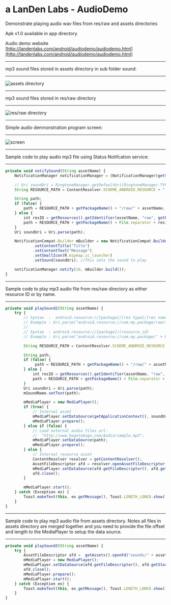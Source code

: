 # a LanDen Labs - AudioDemo
Demonstrate playing audio wav files from res/raw and assets directories

Apk v1.0 available in app directory 

Audio demo website
[http://landenlabs.com/android/audiodemo/audiodemo.html](http://landenlabs.com/android/audiodemo/audiodemo.html)

***
mp3 sound files stored in assets directory in sub folder sound:
***
![assets directory](http://landenlabs.com/android/audiodemo/dir-assets.png)

***
mp3 sound files stored in res/raw directory
***
![res/raw directory](http://landenlabs.com/android/audiodemo/dir-res-raw.png)

***
Simple audio demnonstration program screen:
***
![screen](http://landenlabs.com/android/audiodemo/audiodemo.jpg)

***
Sample code to play audio mp3 file using Status Notifcation service:
***
```javascript
private void notifySound(String assetName) {
    NotificationManager notificationManager = (NotificationManager)getSystemService(Context.NOTIFICATION_SERVICE);

    // Uri soundUri = RingtoneManager.getDefaultUri(RingtoneManager.TYPE_NOTIFICATION);
    String RESOURCE_PATH = ContentResolver.SCHEME_ANDROID_RESOURCE + "://";

    String path;
    if (false) {
        path = RESOURCE_PATH + getPackageName() + "/raw/" + assetName;
    } else {
        int resID = getResources().getIdentifier(assetName, "raw", getPackageName());
        path = RESOURCE_PATH + getPackageName() + File.separator + resID;
    }
    Uri soundUri = Uri.parse(path);

    NotificationCompat.Builder mBuilder = new NotificationCompat.Builder(getApplicationContext())
            .setContentTitle("Title")
            .setContentText("Message")
            .setSmallIcon(R.mipmap.ic_launcher)
            .setSound(soundUri); //This sets the sound to play

    notificationManager.notify(10, mBuilder.build());
}
```

***
Sample code to play mp3 audio file from res/raw directory as either resource ID or by name.
***
```javascript
private void playSound2(String assetName) {
    try {
        // Syntax  :  android.resource://[package]/[res type]/[res name]
        // Example : Uri.parse("android.resource://com.my.package/raw/sound1");
        //
        // Syntax  : android.resource://[package]/[resource_id]
        // Example : Uri.parse("android.resource://com.my.package/" + R.raw.sound1);

        String RESOURCE_PATH = ContentResolver.SCHEME_ANDROID_RESOURCE + "://";

        String path;
        if (false) {
             path = RESOURCE_PATH + getPackageName() + "/raw/" + assetName;
        } else {
            int resID = getResources().getIdentifier(assetName, "raw", getPackageName());
            path = RESOURCE_PATH + getPackageName() + File.separator + resID;
        }
        Uri soundUri = Uri.parse(path);
        mSoundName.setText(path);

        mMediaPlayer = new MediaPlayer();
        if (true) {
            // Internal asset
            mMediaPlayer.setDataSource(getApplicationContext(), soundUri);
            mMediaPlayer.prepare();
        } else if (false) {
            // Load external audio files url:
            //  "http://www.bogotobogo.com/Audio/sample.mp3";
            mMediaPlayer.setDataSource(path);
            mMediaPlayer.prepare();
        } else {
            // Internal resource asset
            ContentResolver resolver = getContentResolver();
            AssetFileDescriptor afd = resolver.openAssetFileDescriptor(soundUri, "r");
            mMediaPlayer.setDataSource(afd.getFileDescriptor(), afd.getStartOffset(), afd.getLength());
            afd.close();
        }

        mMediaPlayer.start();
    } catch (Exception ex) {
        Toast.makeText(this, ex.getMessage(), Toast.LENGTH_LONG).show();
    }
}
```

***
Sample code to play mp3 audio file from assets directory. 
Notes all files in assets directory are merged together and you need to provide the file offset and length to the MediaPlayer to setup the data source. 
***
```javascript
private void playSound3(String assetName) {
    try {
        AssetFileDescriptor afd =  getAssets().openFd("sounds/" + assetName + ".mp3");
        mMediaPlayer = new MediaPlayer();
        mMediaPlayer.setDataSource(afd.getFileDescriptor(), afd.getStartOffset(), afd.getLength());
        afd.close();
        mMediaPlayer.prepare();
        mMediaPlayer.start();
    } catch (Exception ex) {
        Toast.makeText(this, ex.getMessage(), Toast.LENGTH_LONG).show();
    }
}
```

